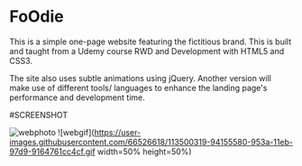 # FoOdie

This is a simple one-page website featuring the fictitious brand. This is built and taught from a Udemy course RWD and Development with HTML5 and CSS3.

The site also uses subtle animations using jQuery. Another version will make use of different tools/ languages to enhance the landing page's performance and development time.

#SCREENSHOT 


![webphoto](https://user-images.githubusercontent.com/66526618/113500296-72b46980-953a-11eb-8d6b-f2f254679bbb.png)
![webgif](https://user-images.githubusercontent.com/66526618/113500319-94155580-953a-11eb-97d9-9164761cc4cf.gif width=50% height=50%)


